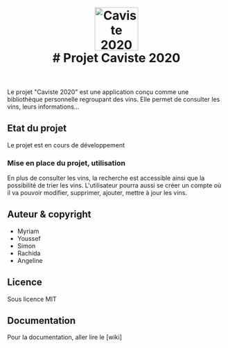 <h1 align="center">
    <a href="index.html"><img src="logo/vin.png" alt="Caviste 2020" width="100"></a>
    <br>
    # Projet Caviste 2020
    <br>
    <br>
</h1>

Le projet "Caviste 2020" est une application conçu comme une bibliothèque personnelle regroupant des vins.
Elle permet de consulter les vins, leurs informations...

## Etat du projet
Le projet est en cours de développement

### Mise en place du projet, utilisation
En plus de consulter les vins, la recherche est accessible ainsi que la possibilité de trier les vins. L'utilisateur pourra aussi se créer un compte où il va pouvoir modifier, supprimer, ajouter, mettre à jour les vins.

## Auteur & copyright
- Myriam
- Youssef
- Simon
- Rachida
- Angeline

## Licence
Sous licence MIT


## Documentation
Pour la documentation, aller lire le [wiki]


